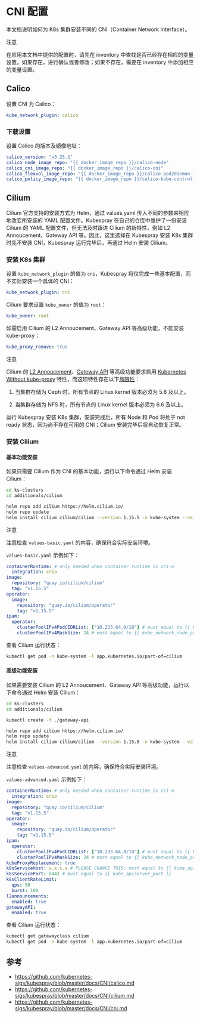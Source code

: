 # CNI 配置

本文档说明如何为 K8s 集群安装不同的 CNI（Container Network Interface）。

<aside class="note">
<div class="title">注意</div>

在应用本文档中提供的配置时，请先在 inventory 中查找是否已经存在相应的变量设置。如果存在，进行确认或者修改；如果不存在，需要在 inventory 中添加相应的变量设置。
</aside>

## Calico

设置 CNI 为 Calico：

```yaml
kube_network_plugin: calico
```

### 下载设置

设置 Calico 的版本及镜像地址：

```yaml
calico_version: "v3.25.1"
calico_node_image_repo: "{{ docker_image_repo }}/calico-node"
calico_cni_image_repo: "{{ docker_image_repo }}/calico-cni"
calico_flexvol_image_repo: "{{ docker_image_repo }}/calico-pod2daemon-flexvol"
calico_policy_image_repo: "{{ docker_image_repo }}/calico-kube-controllers"
```

## Cilium

Cilium 官方支持的安装方式为 Helm，通过 values.yaml 传入不同的参数来相应地改变所安装的 YAML 配置文件。Kubespray 在自己的仓库中维护了一份安装 Cilium 的 YAML 配置文件，但无法及时跟进 Cilium 的新特性，例如 L2 Annoucement、Gateway API 等。因此，这里选择在 Kubespray 安装 K8s 集群时先不安装 CNI，Kubespray 运行完毕后，再通过 Helm 安装 Cilium。

### 安装 K8s 集群

设置 `kube_network_plugin` 的值为 `cni`，Kubespray 将仅完成一些基本配置，而不实际安装一个具体的 CNI：

```yaml
kube_network_plugin: cni
```

Cilium 要求设置 `kube_owner` 的值为 `root`：

```yaml
kube_owner: root
```

如需启用 Cilium 的 L2 Annoucement、Gateway API 等高级功能，不能安装 kube-proxy：

```yaml
kube_proxy_remove: true
```

<aside class="note">
<div class="title">注意</div>

Cilium 的 [L2 Annoucement](https://docs.cilium.io/en/v1.15/network/l2-announcements/)、[Gateway API](https://docs.cilium.io/en/v1.15/network/servicemesh/gateway-api/gateway-api/) 等高级功能要求启用 [Kubernetes Without kube-proxy](https://docs.cilium.io/en/v1.15/network/kubernetes/kubeproxy-free/) 特性，而这项特性存在以下[局限性](https://docs.cilium.io/en/v1.15/network/kubernetes/kubeproxy-free/#limitations)：

1. 当集群存储为 Ceph 时，所有节点的 Linux kernel 版本必须为 5.8 及以上。

2. 当集群存储为 NFS 时，所有节点的 Linux kernel 版本必须为 6.6 及以上。
</aside>


运行 Kubespray 安装 K8s 集群，安装完成后，所有 Node 和 Pod 将处于 not ready 状态，因为尚不存在可用的 CNI；Cilium 安装完毕后将自动恢复正常。

### 安装 Cilium

#### 基本功能安装

如果只需要 Cilium 作为 CNI 的基本功能，运行以下命令通过 Helm 安装 Cilium：

```bash
cd ks-clusters
cd additionals/cilium

helm repo add cilium https://helm.cilium.io/
helm repo update
helm install cilium cilium/cilium --version 1.15.5 -n kube-system --values ./values-basic.yaml
```

<aside class="note">
<div class="title">注意</div>

注意检查 `values-basic.yaml` 的内容，确保符合实际安装环境。
</aside>

`values-basic.yaml` 示例如下：

```yaml
containerRuntime: # only needed when container runtime is cri-o
  integration: crio
image:
  repository: "quay.io/cilium/cilium"
  tag: "v1.15.5"
operator:
  image:
    repository: "quay.io/cilium/operator"
    tag: "v1.15.5"
ipam:
  operator:
    clusterPoolIPv4PodCIDRList: ["10.233.64.0/18"] # must equal to {{ kube_pods_subnet }}
    clusterPoolIPv4MaskSize: 24 # must equal to {{ kube_network_node_prefix }}
```

查看 Cilium 运行状态：

```bash
kubectl get pod -n kube-system -l app.kubernetes.io/part-of=cilium
```

#### 高级功能安装

如果需要安装 Cilium 的 L2 Annoucement、Gateway API 等高级功能，运行以下命令通过 Helm 安装 Cilium：

```bash
cd ks-clusters
cd additionals/cilium

kubectl create -f ./gateway-api

helm repo add cilium https://helm.cilium.io/
helm repo update
helm install cilium cilium/cilium --version 1.15.5 -n kube-system --values ./values-advanced.yaml
```

<aside class="note">
<div class="title">注意</div>

注意检查 `values-advanced.yaml` 的内容，确保符合实际安装环境。
</aside>

`values-advanced.yaml` 示例如下：

```yaml
containerRuntime: # only needed when container runtime is cri-o
  integration: crio
image:
  repository: "quay.io/cilium/cilium"
  tag: "v1.15.5"
operator:
  image:
    repository: "quay.io/cilium/operator"
    tag: "v1.15.5"
ipam:
  operator:
    clusterPoolIPv4PodCIDRList: ["10.233.64.0/18"] # must equal to {{ kube_pods_subnet }}
    clusterPoolIPv4MaskSize: 24 # must equal to {{ kube_network_node_prefix }}
kubeProxyReplacement: true
k8sServiceHost: x.x.x.x # PLEASE CHANGE THIS: must equal to {{ kube_apiserver_ip }}
k8sServicePort: 6443 # must equal to {{ kube_apiserver_port }}
k8sClientRateLimit:
  qps: 50
  burst: 100
l2announcements:
  enabled: true
gatewayAPI:
  enabled: true
```

查看 Cilium 运行状态：

```bash
kubectl get gatewayclass cilium
kubectl get pod -n kube-system -l app.kubernetes.io/part-of=cilium
```


## 参考

* <https://github.com/kubernetes-sigs/kubespray/blob/master/docs/CNI/calico.md>
* <https://github.com/kubernetes-sigs/kubespray/blob/master/docs/CNI/cilium.md>
* <https://github.com/kubernetes-sigs/kubespray/blob/master/docs/CNI/cni.md>
